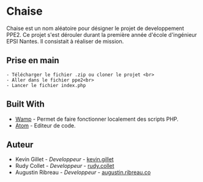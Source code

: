 # Chaise
Chaise est un nom aléatoire pour désigner le projet de developpement PPE2. Ce projet s'est dérouler durant la première année d'école d'ingénieur EPSI Nantes. Il consistait à réaliser de mission.

## Prise en main
```
- Télécharger le fichier .zip ou cloner le projet <br>
- Aller dans le fichier ppe2<br>
- Lancer le fichier index.php
```

## Built With
- <a href="http://www.wampserver.com/">Wamp</a> - Permet de faire fonctionner localement des scripts PHP.
- <a href="https://atom.io/">Atom</a> - Editeur de code.

## Auteur
- Kevin Gillet - <i>Developpeur</i> - <a href="https://github.com/Kev1venteur" target="_blank">kevin.gillet</a>
- Rudy Collet - <i>Developpeur</i> - <a href="" target="_blank">rudy.collet</a>
- Augustin Ribreau - <i>Developpeur</i> - <a href="https://augustin.ribreau.co/" target="_blank">augustin.ribreau.co</a>
